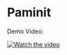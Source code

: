 # Paminit
Demo Video:

[![Watch the video](https://img.youtube.com/vi/V4328RnIvTk/0.jpg)](https://www.youtube.com/watch?v=V4328RnIvTk)
